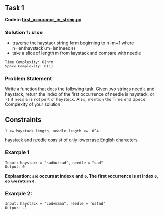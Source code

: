 ## Task 1
**Code in [first_occurance_in_string.py](first_occurance_in_string.py)**
### Solution 1: slice
- traverse the haystack string form beginning to n -m+1 where n=len(haystack),m=len(needle)
- take a slice of length m from haystack and compare with needle
````
Time Complexity: O(n*m)
Space Complexity: O(1)
````
### Problem Statement
Write a function that does the following task.
Given two strings needle and haystack, return the index of the first occurrence of needle in haystack,
or `-1` if needle is not part of haystack.
Also, mention the Time and Space Complexity of your solution
## Constraints
```
1 <= haystack.length, needle.length <= 10^4
```
haystack and needle consist of only lowercase English characters.

### Example 1
```
Input: haystack = "sadbutsad", needle = "sad"
Output: 0
```
**Explanation:  `sad` occurs at index `0` and `6`. The first occurrence is at index `0`, so we return `0`.**

### Example 2:
```
Input: haystack = "codemama", needle = "ostad"
Output: -1
```